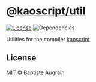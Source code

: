 [@kaoscript/util](https://github.com/kaoscript/util)
=================================================================

[![License](https://img.shields.io/badge/license-MIT-blue.svg)](./LICENSE)
![Dependencies](https://img.shields.io/david/kaoscript/util.svg)

Utilities for the compiler [kaoscript](https://github.com/kaoscript/kaoscript)

License
-------

[MIT](http://www.opensource.org/licenses/mit-license.php) &copy; Baptiste Augrain